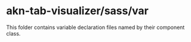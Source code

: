 # akn-tab-visualizer/sass/var

This folder contains variable declaration files named by their component class.
